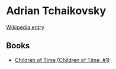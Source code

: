 # Adrian Tchaikovsky

[Wikipedia entry](https://en.wikipedia.org/wiki/Adrian_Tchaikovsky)

## Books

- [Children of Time (Children of Time, #1)](Children_of_Time_Children_of_Time__1.md)
